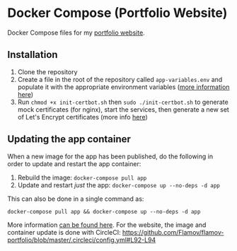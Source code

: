 # Docker Compose (Portfolio Website)

Docker Compose files for my [portfolio website](https://github.com/Flamov/flamov-portfolio).

## Installation

1. Clone the repository
2. Create a file in the root of the repository called `app-variables.env` and populate it with the appropriate environment variables ([more information here](https://github.com/Flamov/flamov-portfolio#installation))
3. Run `chmod +x init-certbot.sh` then `sudo ./init-certbot.sh` to generate mock certificates (for nginx), start the services, then generate a new set of Let's Encrypt certificates (more info [here](https://medium.com/@pentacent/nginx-and-lets-encrypt-with-docker-in-less-than-5-minutes-b4b8a60d3a71))

## Updating the app container

When a new image for the app has been published, do the following in order to update and restart the app container:

1. Rebuild the image: `docker-compose pull app`
2. Update and restart _just_ the app: `docker-compose up --no-deps -d app`

This can also be done in a single command as:

```docker-compose pull app && docker-compose up --no-deps -d app```

More information [can be found here](https://docs.docker.com/compose/production/#deploying-changes). For the website, the image and container update is done with CircleCI: https://github.com/Flamov/flamov-portfolio/blob/master/.circleci/config.yml#L92-L94

